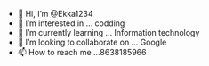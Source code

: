 - 👋 Hi, I’m @Ekka1234
- 👀 I’m interested in ... codding
- 🌱 I’m currently learning ... Information technology
- 💞️ I’m looking to collaborate on ... Google
- 📫 How to reach me ...8638185966

<!---
Ekka1234/Ekka1234 is a ✨ special ✨ repository because its `README.md` (this file) appears on your GitHub profile.
You can click the Preview link to take a look at your changes.
--->
